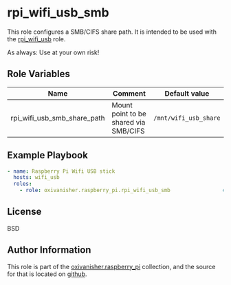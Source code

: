 rpi_wifi_usb_smb
================

This role configures a SMB/CIFS share path. It is intended to be used with the [rpi_wifi_usb](https://github.com/oxivanisher/role-rpi_wifi_usb.git) role.

As always: Use at your own risk!

Role Variables
--------------

| Name                             | Comment                                             | Default value                |
|----------------------------------|-----------------------------------------------------|------------------------------|
| rpi_wifi_usb_smb_share_path      | Mount point to be shared via SMB/CIFS               | `/mnt/wifi_usb_share`        |

Example Playbook
----------------
```yaml
- name: Raspberry Pi Wifi USB stick
  hosts: wifi_usb
  roles:
    - role: oxivanisher.raspberry_pi.rpi_wifi_usb_smb                 # configure rpi wifi usb smb share
```

License
-------

BSD

Author Information
------------------

This role is part of the [oxivanisher.raspberry_pi](https://galaxy.ansible.com/ui/repo/published/oxivanisher/raspberry_pi/) collection, and the source for that is located on [github](https://github.com/oxivanisher/collection-raspberry_pi).
